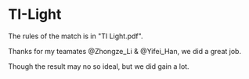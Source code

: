 # TI-Light
The rules of the match is in "TI Light.pdf".

Thanks for my teamates @Zhongze_Li & @Yifei_Han, we did a great job.

Though the result may no so ideal, but we did gain a lot.

